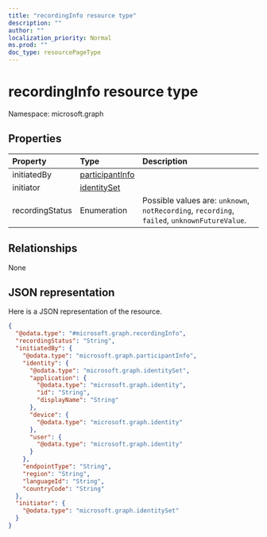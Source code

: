 ```yaml
---
title: "recordingInfo resource type"
description: ""
author: ""
localization_priority: Normal
ms.prod: ""
doc_type: resourcePageType
---
```


# recordingInfo resource type


Namespace: microsoft.graph



## Properties
|Property|Type|Description|
|:---|:---|:---|
|initiatedBy|[participantInfo](../resources/participantinfo.md)||
|initiator|[identitySet](../resources/identityset.md)||
|recordingStatus|Enumeration| Possible values are: `unknown`, `notRecording`, `recording`, `failed`, `unknownFutureValue`.|

## Relationships
None

## JSON representation
Here is a JSON representation of the resource.
<!-- {
  "blockType": "resource",
  "@odata.type": "microsoft.graph.recordingInfo"
}
-->
``` json
{
  "@odata.type": "#microsoft.graph.recordingInfo",
  "recordingStatus": "String",
  "initiatedBy": {
    "@odata.type": "microsoft.graph.participantInfo",
    "identity": {
      "@odata.type": "microsoft.graph.identitySet",
      "application": {
        "@odata.type": "microsoft.graph.identity",
        "id": "String",
        "displayName": "String"
      },
      "device": {
        "@odata.type": "microsoft.graph.identity"
      },
      "user": {
        "@odata.type": "microsoft.graph.identity"
      }
    },
    "endpointType": "String",
    "region": "String",
    "languageId": "String",
    "countryCode": "String"
  },
  "initiator": {
    "@odata.type": "microsoft.graph.identitySet"
  }
}
```

